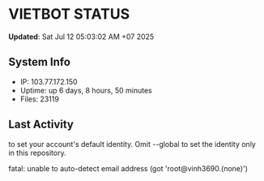 # VIETBOT STATUS
**Updated**: Sat Jul 12 05:03:02 AM +07 2025

## System Info
- IP: 103.77.172.150
- Uptime: up 6 days, 8 hours, 50 minutes
- Files: 23119

## Last Activity

to set your account's default identity.
Omit --global to set the identity only in this repository.

fatal: unable to auto-detect email address (got 'root@vinh3690.(none)')
